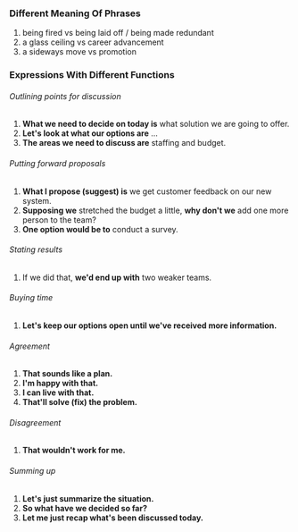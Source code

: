 ### Different Meaning Of Phrases
1. being fired vs being laid off / being made redundant
2. a glass ceiling vs career advancement
3. a sideways move vs promotion
### Expressions With Different Functions
###### Outlining points for discussion
1. **What we need to decide on today is** what solution we are going to offer.
2. **Let's look at what our options are** ... 
3. **The areas we need to discuss are** staffing and budget.
###### Putting forward proposals
1. **What I propose (suggest) is** we get customer feedback on our new system.
2. **Supposing we** stretched the budget a little, **why don't we** add one more person to the team?
3. **One option would be to** conduct a survey.
###### Stating results
1. If we did that, **we'd end up with** two weaker teams.
###### Buying time
1. **Let's keep our options open  until we've received more information.**
###### Agreement
1. **That sounds like a plan.**
2. **I'm happy with that.**
3. **I can live with that.**
4. **That'll solve (fix) the problem.**
###### Disagreement
1. **That wouldn't work for me.**
###### Summing up
1. **Let's just summarize the situation.**
2. **So what have we decided so far?**
3. **Let me just recap what's been discussed today.**

